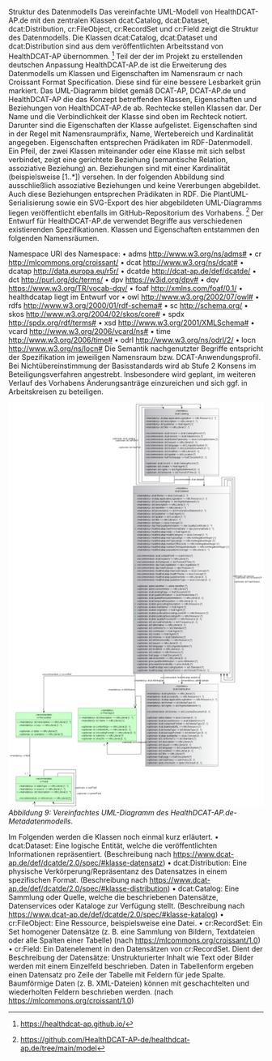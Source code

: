 Struktur des Datenmodells
Das vereinfachte UML-Modell von HealthDCAT-AP.de mit den zentralen Klassen dcat:Catalog, dcat:Dataset, dcat:Distribution, cr:FileObject, cr:RecordSet und cr:Field zeigt die Struktur des Datenmodells. Die Klassen dcat:Catalog, dcat:Dataset und dcat:Distribution sind aus dem veröffentlichten Arbeitsstand von HealthDCAT-AP übernommen. [^55] Teil der der im Projekt zu erstellenden deutschen Anpassung HealthDCAT-AP.de ist die Erweiterung des Datenmodells um Klassen und Eigenschaften im Namensraum cr nach Croissant Format Specification. Diese sind für eine bessere Lesbarkeit grün markiert.
Das UML-Diagramm bildet gemäß DCAT-AP, DCAT-AP.de und HealthDCAT-AP die das Konzept betreffenden Klassen, Eigenschaften und Beziehungen von HealthDCAT-AP.de ab. Rechtecke stellen Klassen dar. Der Name und die Verbindlichkeit der Klasse sind oben im Rechteck notiert. Darunter sind die Eigenschaften der Klasse aufgelistet. Eigenschaften sind in der Regel mit Namensraumpräfix, Name, Wertebereich und Kardinalität angegeben. Eigenschaften entsprechen Prädikaten im RDF-Datenmodell. Ein Pfeil, der zwei Klassen miteinander oder eine Klasse mit sich selbst verbindet, zeigt eine gerichtete Beziehung (semantische Relation, assoziative Beziehung) an. Beziehungen sind mit einer Kardinalität (beispielsweise [1..*]) versehen. In der folgenden Abbildung sind ausschließlich assoziative Beziehungen und keine Vererbungen abgebildet. Auch diese Beziehungen entsprechen Prädikaten in RDF.
Die PlantUML-Serialisierung sowie ein SVG-Export des hier abgebildeten UML-Diagramms liegen veröffentlicht ebenfalls im GitHub-Repositorium des Vorhabens. [^56]
Der Entwurf für HealthDCAT-AP.de verwendet Begriffe aus verschiedenen existierenden Spezifikationen. Klassen und Eigenschaften entstammen den folgenden Namensräumen.

Namespace URI des Namespace:
•	adms http://www.w3.org/ns/adms#
•	cr http://mlcommons.org/croissant/
•	dcat http://www.w3.org/ns/dcat#
•	dcatap http://data.europa.eu/r5r/
•	dcatde http://dcat-ap.de/def/dcatde/
•	dct http://purl.org/dc/terms/
•	dpv https://w3id.org/dpv#
•	dqv https://www.w3.org/TR/vocab-dqv/
•	foaf http://xmlns.com/foaf/0.1/
•	healthdcatap liegt im Entwurf vor
•	owl http://www.w3.org/2002/07/owl#
•	rdfs http://www.w3.org/2000/01/rdf-schema#
•	sc http://schema.org/
•	skos http://www.w3.org/2004/02/skos/core#
•	spdx http://spdx.org/rdf/terms#
•	xsd http://www.w3.org/2001/XMLSchema#
•	vcard http://www.w3.org/2006/vcard/ns#
•	time http://www.w3.org/2006/time#
•	odrl http://www.w3.org/ns/odrl/2/
•	locn http://www.w3.org/ns/locn#
Die Semantik nachgenutzter Begriffe entspricht der Spezifikation im jeweiligen Namensraum bzw. DCAT-Anwendungsprofil. Bei Nichtübereinstimmung der Basisstandards wird ab Stufe 2 Konsens im Beteiligungsverfahren angestrebt. Insbesondere wird geplant, im weiteren Verlauf des Vorhabens Änderungsanträge einzureichen und sich ggf. in Arbeitskreisen zu beteiligen.

![UML](https://github.com/HealthDCAT-AP-de/healthdcat-ap.de/blob/main/images/9_UML.png?raw=true)
*Abbildung 9: Vereinfachtes UML-Diagramm des HealthDCAT-AP.de-Metadatenmodells.*

Im Folgenden werden die Klassen noch einmal kurz erläutert.
•	dcat:Dataset: Eine logische Entität, welche die veröffentlichten Informationen repräsentiert. (Beschreibung nach https://www.dcat-ap.de/def/dcatde/2.0/spec/#klasse-datensatz)
•	dcat:Distribution: Eine physische Verkörperung/Repräsentanz des Datensatzes in einem spezifischen Format. (Beschreibung nach https://www.dcat-ap.de/def/dcatde/2.0/spec/#klasse-distribution)
•	dcat:Catalog: Eine Sammlung oder Quelle, welche die beschriebenen Datensätze, Datenservices oder Kataloge zur Verfügung stellt. (Beschreibung nach https://www.dcat-ap.de/def/dcatde/2.0/spec/#klasse-katalog)
•	cr:FileObject: Eine Ressource, beispielsweise eine Datei.
•	cr:RecordSet: Ein Set homogener Datensätze (z. B. eine Sammlung von Bildern, Textdateien oder alle Spalten einer Tabelle) (nach https://mlcommons.org/croissant/1.0)
•	cr:Field: Ein Datenelement in den Datensätzen von cr:RecordSet. Dient der Beschreibung der Datensätze: Unstrukturierter Inhalt wie Text oder Bilder werden mit einem Einzelfeld beschrieben. Daten in Tabellenform ergeben einen Datensatz pro Zeile der Tabelle mit Feldern für jede Spalte. Baumförmige Daten (z. B. XML-Dateien) können mit geschachtelten und wiederholten Feldern beschrieben werden.  (nach https://mlcommons.org/croissant/1.0)


[^55]:https://healthdcat-ap.github.io/
[^56]:https://github.com/HealthDCAT-AP-de/healthdcat-ap.de/tree/main/model
